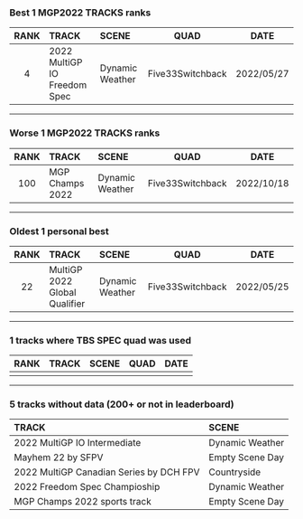 ### Best 1 MGP2022 TRACKS ranks
|RANK|TRACK|SCENE|QUAD|DATE|
|:---:|:---|:---|:---:|:---:|
|4|2022 MultiGP IO Freedom Spec|Dynamic Weather|Five33Switchback|2022/05/27|
---
### Worse 1 MGP2022 TRACKS ranks
|RANK|TRACK|SCENE|QUAD|DATE|
|:---:|:---|:---|:---:|:---:|
|100|MGP Champs 2022|Dynamic Weather|Five33Switchback|2022/10/18|
---
### Oldest 1 personal best
|RANK|TRACK|SCENE|QUAD|DATE|
|:---:|:---|:---|:---:|:---:|
|22|MultiGP 2022 Global Qualifier|Dynamic Weather|Five33Switchback|2022/05/25|
---
### 1 tracks where TBS SPEC quad was used
|RANK|TRACK|SCENE|QUAD|DATE|
|:---:|:---|:---|:---:|:---:|
||||||
---
### 5 tracks without data (200+ or not in leaderboard)
|TRACK|SCENE|
|:---|:---|
|2022 MultiGP IO Intermediate|Dynamic Weather|
|Mayhem 22 by SFPV|Empty Scene Day|
|2022 MultiGP Canadian Series by DCH FPV|Countryside|
|2022 Freedom Spec Champioship|Dynamic Weather|
|MGP Champs 2022 sports track|Empty Scene Day|
